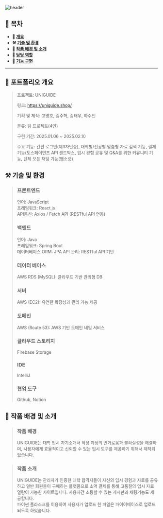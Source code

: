 ![header](https://capsule-render.vercel.app/api?type=waving&color=6053d5&height=200&section=header&text=UNIGUIDE&fontSize=70)

## **📖 목차**

<b>
  
- 📝 [개요](#-포트폴리오-개요)
- ⚒️ [기술 및 환경](#%EF%B8%8F-기술-및-환경)
- 📃 [작품 배경 및 소개](#-작품-배경-및-소개)
- 🍋 [담당 역할](#-역할)
- 🔎 [기능 구현](#-기능-구현)
</b>

---

## **📝 포트폴리오 개요**

> 프로젝트: UNIGUIDE
>
> 링크: https://uniguide.shop/
> 
> 기획 및 제작: 고명호, 김주혁, 김태우, 하수빈
>
> 분류: 팀 프로젝트(4인)
>
> 구현 기간: 2025.01.06 ~ 2025.02.10
>
> 주요 기능: 간편 로그인(제3자인증), 대학별/전공별 맞춤형 자료 검색 기능, 결제 기능(토스페이먼츠 API 샌드박스, 입시 경험 공유 및 Q&A를 위한 커뮤니티 기능, 단체 오픈 채팅 기능(웹소켓)


## **⚒️ 기술 및 환경**
> ### 프론트엔드
> 언어: JavaScript</br>
> 프레임워크: React.js</br>
> API통신: Axios / Fetch API (RESTful API 연동)</br>
> ### 백엔드
> 언어: Java</br>
> 프레임워크: Spring Boot</br>
> 데이터베이스 ORM: JPA
> API 관리: RESTful API 기반
> ### 데이터 베이스
> AWS RDS (MySQL): 클라우드 기반 관리형 DB
> ### 서버
> AWS (EC2): 유연한 확장성과 관리 기능 제공
> ### 도메인
> AWS (Route 53): AWS 기반 도메인 네임 서비스
> ### 클라우드 스토리지
> Firebase Storage
> ### IDE
> IntelliJ
> ### 협업 도구
> Github, Notion

## **📃 작품 배경 및 소개**
> ### 작품 배경
> 
> UNIGUIDE는 대학 입시 자기소개서 작성 과정의 번거로움과 불확실성을 해결하며, 사용자에게 효율적이고 신뢰할 수 있는 입시 도구를 제공하기 위해서 제작되었습니다. 

> ### 작품 소개
>
> UNIGUIDE는 관리자가 인증한 대학 합격자들이 자신의 입시 경험과 자료를 공유하고 일반 회원들이 구매하는 플랫폼으로 소액 결제를 통해 고품질의 입시 자료 열람이 가능한 사이트입니다. 사용자간 소통할 수 있는 게시판과 채팅기능도 제공합니다.</br>
> 파이썬 플라스크를 이용하여 사용자가 업로드 한 파일은 파이어베이스로 업로드 되도록 하였습니다.
